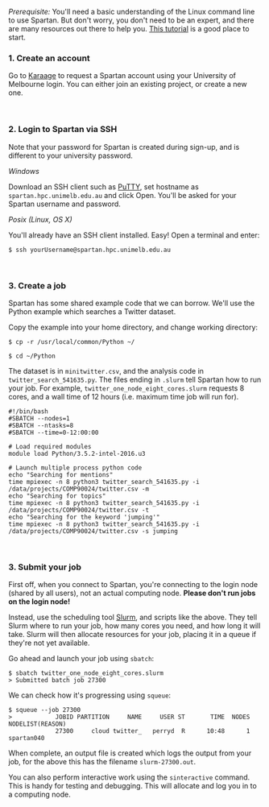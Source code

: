 *Prerequisite:* You'll need a basic understanding of the Linux command line to use Spartan. But don't worry, you don't need to be an expert, and there are many resources out there to help you. [This tutorial](http://www.ee.surrey.ac.uk/Teaching/Unix/) is a good place to start.

### 1. Create an account

Go to [Karaage](https://dashboard.hpc.unimelb.edu.au/karaage) to request a Spartan account using your University of Melbourne login. You can either join an existing project, or create a new one.

<br>

### 2. Login to Spartan via SSH
Note that your password for Spartan is created during sign-up, and is different to your university password.

*Windows*

Download an SSH client such as [PuTTY](http://www.putty.org/), set hostname as `spartan.hpc.unimelb.edu.au`  and click Open. You'll be asked for your Spartan username and password.

*Posix (Linux, OS X)*

You'll already have an SSH client installed. Easy! Open a terminal and enter:

```$ ssh yourUsername@spartan.hpc.unimelb.edu.au```

<br>


### 3. Create a job

Spartan has some shared example code that we can borrow. We'll use the Python example which searches a Twitter dataset.

Copy the example into your home directory, and change working directory:

```$ cp -r /usr/local/common/Python ~/ ```

```$ cd ~/Python```

The dataset is in ```minitwitter.csv```, and the analysis code in ```twitter_search_541635.py```. The files ending in ```.slurm``` tell Spartan how to run your job. For example, ```twitter_one_node_eight_cores.slurm``` requests 8 cores, and a wall time of 12 hours (i.e. maximum time job will run for).


```
#!/bin/bash
#SBATCH --nodes=1
#SBATCH --ntasks=8
#SBATCH --time=0-12:00:00

# Load required modules
module load Python/3.5.2-intel-2016.u3

# Launch multiple process python code
echo "Searching for mentions"
time mpiexec -n 8 python3 twitter_search_541635.py -i /data/projects/COMP90024/twitter.csv -m
echo "Searching for topics"
time mpiexec -n 8 python3 twitter_search_541635.py -i /data/projects/COMP90024/twitter.csv -t
echo "Searching for the keyword 'jumping'"
time mpiexec -n 8 python3 twitter_search_541635.py -i /data/projects/COMP90024/twitter.csv -s jumping
```

<br>

### 3. Submit your job

First off, when you connect to Spartan, you're connecting to the login node (shared by all users), not an actual computing node. **Please don't run jobs on the login node!**

Instead, use the scheduling tool [Slurm](http://slurm.schedmd.com/), and scripts like the above. They tell Slurm where to run your job, how many cores you need, and how long it will take. Slurm will then allocate resources for your job, placing it in a queue if they're not yet available.

Go ahead and launch your job using `sbatch`:

```
$ sbatch twitter_one_node_eight_cores.slurm
> Submitted batch job 27300
```

We can check how it's progressing using `squeue`:
```
$ squeue --job 27300
>            JOBID PARTITION     NAME     USER ST       TIME  NODES NODELIST(REASON)
             27300     cloud twitter_   perryd  R      10:48      1 spartan040
```

When complete, an output file is created which logs the output from your job, for the above this has the filename `slurm-27300.out`.

You can also perform interactive work using the ```sinteractive``` command. This is handy for testing and debugging. This will allocate and log you in to a computing node.
